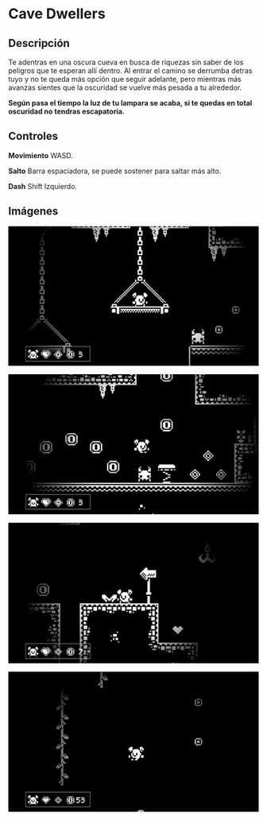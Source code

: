 # Cave Dwellers

## Descripción

Te adentras en una oscura cueva en busca de riquezas sin saber de los peligros que te esperan allí dentro. Al entrar el camino se derrumba detras tuyo y no te queda más opción que seguir adelante, pero mientras más avanzas sientes que la oscuridad se vuelve más pesada a tu alrededor.

**Según pasa el tiempo la luz de tu lampara se acaba, si te quedas en total oscuridad no tendras escapatoria.**

## Controles

**Movimiento** WASD.

**Salto** Barra espaciadora, se puede sostener para saltar más alto.

**Dash** Shift Izquierdo.

## Imágenes

![Screenshot 1](/Assets/PreviewImages/cave_dwellers_img_1.png?raw=true)

![Screenshot 1](/Assets/PreviewImages/cave_dwellers_img_2.png?raw=true)

![Screenshot 1](/Assets/PreviewImages/cave_dwellers_img_3.png?raw=true)

![Screenshot 1](/Assets/PreviewImages/cave_dwellers_img_4.png?raw=true)
